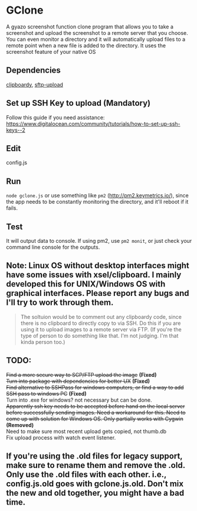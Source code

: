 # GClone 
A gyazo screenshot function clone program that allows you to take a screenshot and upload the screenshot to a remote server that you choose. You can even monitor a directory and it will automatically upload files to a remote point when a new file is added to the directory. It uses the screenshot feature of your native OS
## Dependencies 
[clipboardy](https://www.npmjs.com/package/clipboardy), [sftp-upload](https://www.npmjs.com/package/sftp-upload)
## Set up SSH Key to upload (Mandatory) 
Follow this guide if you need assistance: https://www.digitalocean.com/community/tutorials/how-to-set-up-ssh-keys--2
## Edit 
config.js
## Run 
`node gclone.js` or use something like `pm2` (http://pm2.keymetrics.io/), since the app needs to be constantly monitoring the directory, and it'll reboot if it fails.
## Test 
It will output data to console. If using pm2, use `pm2 monit`, or just check your command line console for the outputs. 

## Note: Linux OS without desktop interfaces might have some issues with xsel/clipboard. I mainly developed this for UNIX/Windows OS with graphical interfaces. Please report any bugs and I'll try to work through them.
> The soltuion would be to comment out any clipboardy code, since there is no clipboard to directly copy to via SSH. Do this if you are using it to upload images to a remote server via FTP. (If you're the type of person to do something like that. I'm not judging. I'm that kinda person too.)

## TODO: 
~~Find a more secure way to SCP/FTP upload the image~~ __(Fixed)__  
~~Turn into package with dependencies for better UX~~ __(Fixed)__  
~~Find alternative to SSHPass for windows computers, or find a way to add SSH pass to windows PC~~ __(Fixed)__  
Turn into .exe for windows? not necessary but can be done.  
~~Apparently ssh key needs to be accepted before hand on the local server before successfully sending images. Need a workaround for this. Need to come up with solution for Windows OS. Only partially works with Cygwin~~ __(Removed)__  
Need to make sure most recent upload gets copied, not thumb.db  
Fix upload process with watch event listener.  

## If you're using the .old files for legacy support, make sure to rename them and remove the .old. Only use the .old files with each other. i.e., config.js.old goes with gclone.js.old. Don't mix the new and old together, you might have a bad time. 
